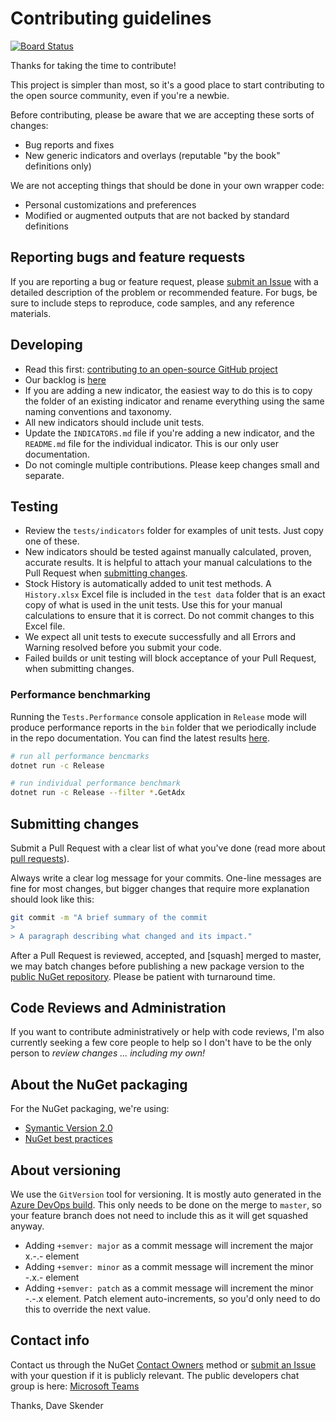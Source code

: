 # Contributing guidelines

[![Board Status](https://dev.azure.com/skender/5123ca47-74f2-4d67-a5d4-c4d90b8d670a/69f29c08-2257-4429-9cea-1629abcd3064/_apis/work/boardbadge/a1dfc6ae-7836-4b56-a849-9a48698252c2)](https://dev.azure.com/skender/5123ca47-74f2-4d67-a5d4-c4d90b8d670a/_boards/board/t/69f29c08-2257-4429-9cea-1629abcd3064/Microsoft.RequirementCategory/)

Thanks for taking the time to contribute!

This project is simpler than most, so it's a good place to start contributing to the open source community, even if you're a newbie.

Before contributing, please be aware that we are accepting these sorts of changes:

- Bug reports and fixes
- New generic indicators and overlays (reputable "by the book" definitions only)

We are not accepting things that should be done in your own wrapper code:

- Personal customizations and preferences
- Modified or augmented outputs that are not backed by standard definitions

## Reporting bugs and feature requests

If you are reporting a bug or feature request, please [submit an Issue](https://github.com/DaveSkender/Stock.Indicators/issues) with a detailed description of the problem or recommended feature.  For bugs, be sure to include steps to reproduce, code samples, and any reference materials.

## Developing

- Read this first: [contributing to an open-source GitHub project](https://codeburst.io/a-step-by-step-guide-to-making-your-first-github-contribution-5302260a2940)
- Our backlog is [here](https://dev.azure.com/skender/Stock.Indicators/_boards/board/t/Stock.Indicators)
- If you are adding a new indicator, the easiest way to do this is to copy the folder of an existing indicator and rename everything using the same naming conventions and taxonomy.
- All new indicators should include unit tests.
- Update the `INDICATORS.md` file if you're adding a new indicator, and the `README.md` file for the individual indicator.  This is our only user documentation.
- Do not comingle multiple contributions.  Please keep changes small and separate.

## Testing

- Review the `tests/indicators` folder for examples of unit tests.  Just copy one of these.
- New indicators should be tested against manually calculated, proven, accurate results.  It is helpful to attach your manual calculations to the Pull Request when [submitting changes](#submitting-changes).
- Stock History is automatically added to unit test methods.  A `History.xlsx` Excel file is included in the `test data` folder that is an exact copy of what is used in the unit tests.  Use this for your manual calculations to ensure that it is correct.  Do not commit changes to this Excel file.
- We expect all unit tests to execute successfully and all Errors and Warning resolved before you submit your code.
- Failed builds or unit testing will block acceptance of your Pull Request, when submitting changes.

### Performance benchmarking

Running the `Tests.Performance` console application in `Release` mode will produce performance reports in the `bin` folder that we periodically include in the repo documentation.  You can find the latest results [here](../tests/performance/README.md).

```bash
# run all performance bencmarks
dotnet run -c Release

# run individual performance benchmark
dotnet run -c Release --filter *.GetAdx
```

## Submitting changes

Submit a Pull Request with a clear list of what you've done (read more about [pull requests](http://help.github.com/pull-requests/)).

Always write a clear log message for your commits. One-line messages are fine for most changes, but bigger changes that require more explanation should look like this:

```bash
git commit -m "A brief summary of the commit
>
> A paragraph describing what changed and its impact."
```

After a Pull Request is reviewed, accepted, and [squash] merged to master, we may batch changes before publishing a new package version to the [public NuGet repository](https://www.nuget.org/packages/Skender.Stock.Indicators).  Please be patient with turnaround time.

## Code Reviews and Administration

If you want to contribute administratively or help with code reviews, I'm also currently seeking a few core people to help so I don't have to be the only person to *review changes ... including my own!*

## About the NuGet packaging

For the NuGet packaging, we're using:

- [Symantic Version 2.0](https://semver.org/)
- [NuGet best practices](https://docs.microsoft.com/en-us/dotnet/standard/library-guidance/nuget)

## About versioning

We use the `GitVersion` tool for versioning.  It is mostly auto generated in the [Azure DevOps build](https://dev.azure.com/skender/Stock.Indicators/_build?definitionId=21).  This only needs to be done on the merge to `master`, so your feature branch does not need to include this as it will get squashed anyway.

- Adding `+semver: major` as a commit message will increment the major x.-.- element
- Adding `+semver: minor` as a commit message will increment the minor -.x.- element
- Adding `+semver: patch` as a commit message will increment the minor -.-.x element.  Patch element auto-increments, so you'd only need to do this to override the next value.

## Contact info

Contact us through the NuGet [Contact Owners](https://www.nuget.org/packages/Skender.Stock.Indicators) method or [submit an Issue](https://github.com/DaveSkender/Stock.Indicators/issues) with your question if it is publicly relevant.  The public developers chat group is here: [Microsoft Teams](https://teams.microsoft.com/l/team/19%3a1b9209d6959e442694a28c91250ad708%40thread.skype/conversations?groupId=199d1962-4cdd-46fb-998b-7e24d0f225cf&tenantId=089fffad-8315-4180-8556-a1105149f47e)

Thanks,
Dave Skender
